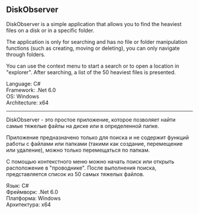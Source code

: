## DiskObserver
DiskObserver is a simple application that allows you to find the heaviest files on a disk or in a specific folder. 

The application is only for searching and has no file or folder manipulation functions (such as creating, moving or deleting), you can only navigate through folders. 

You can use the context menu to start a search or to open a location in "explorer". After searching, a list of the 50 heaviest files is presented.

Language: C#                                                                                                               
Framework: .Net 6.0                                                                                                           
OS: Windows                                                                                                           
Architecture: x64                                                                                                           

***

DiskObserver - это простое приложение, которое позволяет найти самые тяжелые файлы на диске или в определенной папке. 

Приложение предназначено только для поиска и не содержит функций работы с файлами или папками (такими как создание, перемещение или удаление), можно только перемещаться по папкам. 

С помощью контекстного меню можно начать поиск или открыть расположение в "проводнике". После выполнения поиска, представляется список из 50 самых тяжелых файлов.

Язык: C#                                                                                                           
Фреймворк: .Net 6.0                                                                                                           
Платформа: Windows                                                                                                           
Архитектура: x64                                                                                                           
